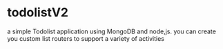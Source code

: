 # todolistV2
a simple Todolist application using MongoDB and node,js. you can create you custom list routers to support a variety of activities
